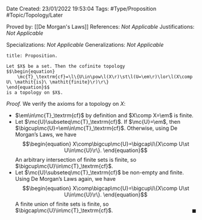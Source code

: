 <div class="topSpace"></div>

Date Created: 23/01/2022 19:53:04
Tags: #Type/Proposition #Topic/Topology/Later

Proved by: [[De Morgan's Laws]]
References: <i>Not Applicable</i>
Justifications: <i>Not Applicable</i>

Specializations: <i>Not Applicable</i>
Generalizations: <i>Not Applicable</i>

``` ad-Proposition
title: Proposition.

Let $X$ be a set. Then the cofinite topology
$$\begin{equation}
    \mc{T}_\textrm{cf}=\l\{U\in\pow\l(X\r)\st\l(U=\em\r)\lor\l(X\comp U\ \mathit{is}\ \mathit{finite}\r)\r\}
\end{equation}$$
is a topology on $X$.

```

<i>Proof.</i> We verify the axioms for a topology on $X$:
* $\em\in\mc{T}_\textrm{cf}$ by definition and $X\comp X=\em$ is finite.
* Let $\mc{U}\subseteq\mc{T}_\textrm{cf}$. If $\mc{U}=\em$, then $\bigcup\mc{U}=\em\in\mc{T}_\textrm{cf}$. Otherwise, using De Morgan’s Laws, we have
$$\begin{equation}
    X\comp\bigcup\mc{U}=\bigcap\l\{X\comp U\st U\in\mc{U}\r\}.
\end{equation}$$
An arbitrary intersection of finite sets is finite, so $\bigcup\mc{U}\in\mc{T}_\textrm{cf}$.
* Let $\mc{U}\subseteq\mc{T}_\textrm{cf}$ be non-empty and finite. Using De Morgan’s Laws again, we have
$$\begin{equation}
    X\comp\bigcap\mc{U}=\bigcup\l\{X\comp U\st U\in\mc{U}\r\}.
\end{equation}$$
A finite union of finite sets is finite, so $\bigcap\mc{U}\in\mc{T}_\textrm{cf}$.<span style="float:right;">$\blacksquare$</span>
